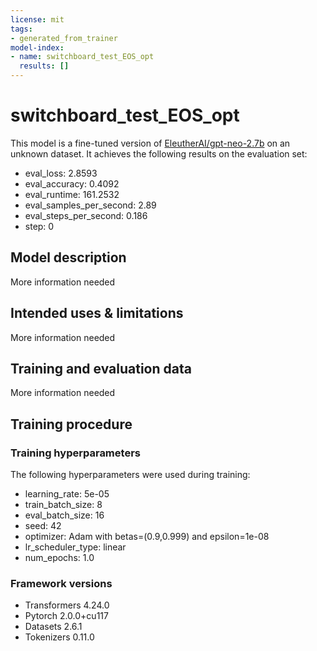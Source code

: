 ```yaml
---
license: mit
tags:
- generated_from_trainer
model-index:
- name: switchboard_test_EOS_opt
  results: []
---
```


<!-- This model card has been generated automatically according to the information the Trainer had access to. You
should probably proofread and complete it, then remove this comment. -->

# switchboard_test_EOS_opt

This model is a fine-tuned version of [EleutherAI/gpt-neo-2.7b](https://huggingface.co/EleutherAI/gpt-neo-2.7b) on an unknown dataset.
It achieves the following results on the evaluation set:
- eval_loss: 2.8593
- eval_accuracy: 0.4092
- eval_runtime: 161.2532
- eval_samples_per_second: 2.89
- eval_steps_per_second: 0.186
- step: 0

## Model description

More information needed

## Intended uses & limitations

More information needed

## Training and evaluation data

More information needed

## Training procedure

### Training hyperparameters

The following hyperparameters were used during training:
- learning_rate: 5e-05
- train_batch_size: 8
- eval_batch_size: 16
- seed: 42
- optimizer: Adam with betas=(0.9,0.999) and epsilon=1e-08
- lr_scheduler_type: linear
- num_epochs: 1.0

### Framework versions

- Transformers 4.24.0
- Pytorch 2.0.0+cu117
- Datasets 2.6.1
- Tokenizers 0.11.0
